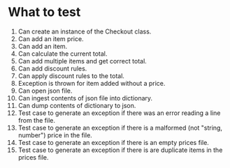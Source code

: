 <h1>What to test</h1>

1. Can create an instance of the Checkout class.
2. Can add an item price.
3. Can add an item.
4. Can calculate the current total.
5. Can add multiple items and get correct total.
6. Can add discount rules.
7. Can apply discount rules to the total.
8. Exception is thrown for item added without a price.
9. Can open json file.
10. Can ingest contents of json file into dictionary.
11. Can dump contents of dictionary to json.
12. Test case to generate an exception if there was an error reading a line from the file.
13. Test case to generate an exception if there is a malformed (not "string, number") price in the file.
14. Test case to generate an exception if there is an empty prices file.
15. Test case to generate an exception if there is are duplicate items in the prices file.
